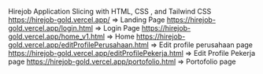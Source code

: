 Hirejob Application
Slicing with HTML, CSS , and Tailwind CSS
https://hirejob-gold.vercel.app/ => Landing Page
https://hirejob-gold.vercel.app/login.html => Login Page
https://hirejob-gold.vercel.app/home_v1.html => Home
https://hirejob-gold.vercel.app/editProfilePerusahaan.html => Edit profile perusahaan page
https://hirejob-gold.vercel.app/editProfilePekerja.html => Edit Profile Pekerja page
https://hirejob-gold.vercel.app/portofolio.html => Portofolio page
